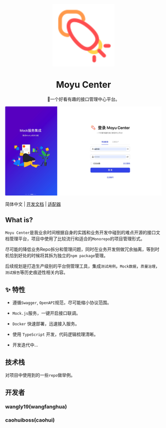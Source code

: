 <p align="center">
  <a href="https://github.com/orgs/moyu-developer/dashboard">
    <img width="200" src="./app/client/src/icons/logo.svg">
  </a>
</p>

<h1 align="center">Moyu Center</h1>

<div align="center">

🦑一个好看有趣的接口管理中心平台。

</div>

<img src="./static/login-preview.png" />

简体中文 | [开发文档](./DEVELOP.md) | [适配器](./app/adapter/README.md)

## What is?

`Moyu Center`是我业余时间根据自身的实践和业务开发中碰到的难点开源的接口文档管理平台，项目中使用了比较流行和适合的`Monorepo`的项目管理形式。

尽可能的降低业务Repo拆分和管理问题，同时在业务开发侧做冗余抽离，等到时机恰到好处的时候将其拆为独立的`npm package`管理。

后续规划是打造生产级别的平台侧管理工具，集成`测试用例`，`Mock数据`，`质量治理`，`测试报告`等历史痕迹性相关内容。


## ✨ 特性

- 遵循`Swagger`, `OpenAPI`规范，尽可能缩小协议范围。

- `Mock.js`服务，一键开启接口联调。

- `Docker` 快速部署，迅速接入服务。

- 使用 `TypeScript` 开发，代码逻辑梳理清晰。

- 开发迭代中...

## 技术栈

对项目中使用到的一些`repo`做举例。

## 开发者

### wangly19(wangfanghua)

### caohuiboss(caohui)
